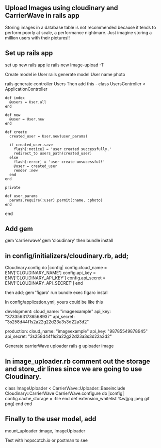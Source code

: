 ## Upload Images using cloudinary and CarrierWave in rails app
Storing images in a database table is not recommended because it tends to perform poorly at scale, a performance nightmare.
Just imagine storing a million users with their pictures!!

## Set up rails app
set up new rails app ie rails new Image-upload -T

Create model ie User
rails generate model User name photo

rails generate controller Users
Then add this -
class UsersController < ApplicationController
  
    def index
      @users = User.all
    end
  
    def new
      @user = User.new
    end
  
    def create
      created_user = User.new(user_params)
  
      if created_user.save
        flash[:notice] = 'user created successfully.'
        redirect_to users_path(created_user)
      else
        flash[:error] = 'user create unsucessful!'
        @user = created_user
        render :new
      end
    end

    private

    def user_params
      params.require(:user).permit(:name, :photo)
    end
end

## Add gem
gem ‘carrierwave’
gem ‘cloudinary’
then bundle install

## in config/initializers/cloudinary.rb, add;

Cloudinary.config do |config|
  config.cloud_name = ENV['CLOUDINARY_NAME']
  config.api_key = ENV['CLOUDINARY_API_KEY']
  config.api_secret = ENV['CLOUDINARY_API_SECRET']
end

then add;  gem 'figaro'
run bundle exec figaro install

In config/application.yml, yours could be like this

development:
  cloud_name: "imageexample"
  api_key: "37335631736568937"
  api_secret: "3s258d44f1s2a22g22d23a3s3d22a3d2"

production:
  cloud_name: "imageexample"
  api_key: "98785549878945"
  api_secret: "3s258d44f1s2a22g22d23a3s3d22a3d2"

  Generate carrierWave uploader
  rails g uploader image

## In image_uploader.rb comment out the storage and store_dir lines since we are going to use Cloudinary.

class ImageUploader < CarrierWave::Uploader::Baseinclude 
  Cloudinary::CarrierWave
   CarrierWave.configure do |config|
    config.cache_storage = :file
   end
 def extension_whitelist
  %w[jpg jpeg gif png]
 end
end

## Finally to the user model, add
 mount_uploader :image, ImageUploader

Test with hopscotch.io or postman to see